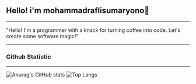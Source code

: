 ## Hello! i'm mohammadraflisumaryono👋
_______________


"Hello! I'm a programmer with a knack for turning coffee into code. Let's create some software magic!"
_________________
### Github Statistic

--------------


<!--[![Anurag's GitHub stats](https://github-readme-stats.vercel.app/api?username=mohammadraflisumaryono)](https://github.com/anuraghazra/github-readme-stats) !-->
![Anurag's GitHub stats](https://github-readme-stats.vercel.app/api?username=mohammadraflisumaryono&show_icons=true&bg_color=00000000&rank_icon=github)
![Top Langs](https://github-readme-stats.vercel.app/api/top-langs/?username=mohammadraflisumaryono&show_progress=true&show_icons=true&bg_color=00000000&layout=compact)
<!--
**mohammadraflisumaryono/mohammadraflisumaryono** is a ✨ _special_ ✨ repository because its `README.md` (this file) appears on your GitHub profile.

Here are some ideas to get you started:

- 🔭 I’m currently working on ...
- 🌱 I’m currently learning ...
- 👯 I’m looking to collaborate on ...
- 🤔 I’m looking for help with ...
- 💬 Ask me about ...
- 📫 How to reach me: ...
- 😄 Pronouns: ...
- ⚡ Fun fact: ...
-->
